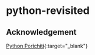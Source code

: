 # python-revisited
## Acknowledgement

[Python Porichiti](https://www.rokomari.com/book/101763/python-porichiti){:target="_blank"}

